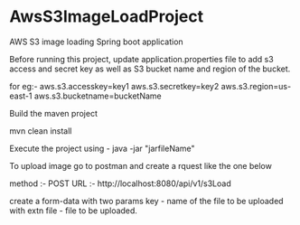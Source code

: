 # AwsS3ImageLoadProject
AWS S3 image loading Spring boot application

Before running this project, update application.properties file to add s3 access and secret key as well as S3 bucket name and region of the bucket.

for eg:-
aws.s3.accesskey=key1
aws.s3.secretkey=key2
aws.s3.region=us-east-1
aws.s3.bucketname=bucketName

Build the maven project

mvn clean install

Execute the project using - java -jar "jarfileName"

To upload image go to postman and create a rquest like the one below

method :- POST
URL :- http://localhost:8080/api/v1/s3Load

create a form-data with two params
key - name of the file to be uploaded with extn
file - file to be uploaded.
